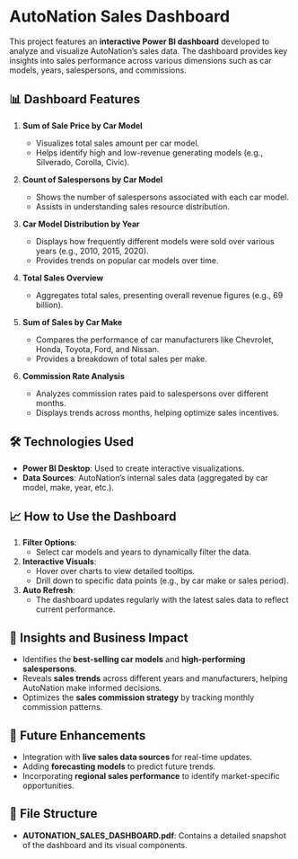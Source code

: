 # AutoNation Sales Dashboard

This project features an **interactive Power BI dashboard** developed to analyze and visualize AutoNation’s sales data. The dashboard provides key insights into sales performance across various dimensions such as car models, years, salespersons, and commissions.

## 📊 **Dashboard Features**

1. **Sum of Sale Price by Car Model**  
   - Visualizes total sales amount per car model.
   - Helps identify high and low-revenue generating models (e.g., Silverado, Corolla, Civic).

2. **Count of Salespersons by Car Model**  
   - Shows the number of salespersons associated with each car model.
   - Assists in understanding sales resource distribution.

3. **Car Model Distribution by Year**  
   - Displays how frequently different models were sold over various years (e.g., 2010, 2015, 2020).
   - Provides trends on popular car models over time.

4. **Total Sales Overview**  
   - Aggregates total sales, presenting overall revenue figures (e.g., 69 billion).

5. **Sum of Sales by Car Make**  
   - Compares the performance of car manufacturers like Chevrolet, Honda, Toyota, Ford, and Nissan.
   - Provides a breakdown of total sales per make.

6. **Commission Rate Analysis**  
   - Analyzes commission rates paid to salespersons over different months.
   - Displays trends across months, helping optimize sales incentives.

## 🛠️ **Technologies Used**

- **Power BI Desktop**: Used to create interactive visualizations.
- **Data Sources**: AutoNation’s internal sales data (aggregated by car model, make, year, etc.).

## 📈 **How to Use the Dashboard**

1. **Filter Options**: 
   - Select car models and years to dynamically filter the data.
2. **Interactive Visuals**:
   - Hover over charts to view detailed tooltips.
   - Drill down to specific data points (e.g., by car make or sales period).
3. **Auto Refresh**: 
   - The dashboard updates regularly with the latest sales data to reflect current performance.

## 🎯 **Insights and Business Impact**

- Identifies the **best-selling car models** and **high-performing salespersons**.
- Reveals **sales trends** across different years and manufacturers, helping AutoNation make informed decisions.
- Optimizes the **sales commission strategy** by tracking monthly commission patterns.

## 🚀 **Future Enhancements**

- Integration with **live sales data sources** for real-time updates.
- Adding **forecasting models** to predict future trends.
- Incorporating **regional sales performance** to identify market-specific opportunities.

## 📂 **File Structure**

- **AUTONATION_SALES_DASHBOARD.pdf**: Contains a detailed snapshot of the dashboard and its visual components.
